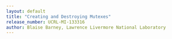 ```yaml
---
layout: default
title: "Creating and Destroying Mutexes"
release_number: UCRL-MI-133316
author: Blaise Barney, Lawrence Livermore National Laboratory
---
```

